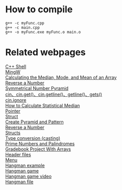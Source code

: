 # How to compile
```
g++ -c myFunc.cpp
g++ -c main.cpp
g++ -o myFunc.exe myFunc.o main.o
```
# Related webpages
[C++ Shell](cpp.sh)<br>
[MingW](http://mingw.org/)<br>
[Calculating the Median, Mode, and Mean of an Array](https://xoax.net/cpp/ref/cpp_examples/incl/mean_med_mod_array/)<br>
[Reverse a Number](https://www.programiz.com/cpp-programming/examples/reverse-number)<br>
[Symmetrical Number Pyramid](https://cboard.cprogramming.com/cplusplus-programming/141956-symmetrical-number-pyramid-help-please.html)<br>
[cin、cin.get()、cin.getline()、getline()、gets()](https://my.oschina.net/u/270597/blog/301684)<br>
[cin.ignore](http://www.cplusplus.com/reference/istream/istream/ignore/)<br>
[How to Calculate Statistical Median](https://www.thegeekstuff.com/2014/03/calculate-median/)<br>
[Pointer](http://www.cplusplus.com/doc/tutorial/pointers/)<br>
[Struct](http://www.cplusplus.com/doc/tutorial/structures/)<br>
[Create Pyramid and Pattern](https://www.programiz.com/cpp-programming/examples/pyramid-pattern)<br>
[Reverse a Number](https://fahad-cprogramming.blogspot.com/2013/12/reverse-number-in-c-program-code.html)<br>
[Structs](https://www.learncpp.com/cpp-tutorial/47-structs/)<br>
[Type conversion (casting)](https://userweb.cs.txstate.edu/~br02/cs1428/SupportFiles/Programming/TypeCasting.htm)<br>
[Prime Numbers and Palindromes](https://cboard.cprogramming.com/c-programming/134932-prime-numbers-palindromes.html)<br>
[Gradebook Project With Arrays](https://www.dreamincode.net/forums/topic/126741-gradebook-project-c-with-arrays/)<br>
[Header files](https://www.learncpp.com/cpp-tutorial/header-files/)<br>
[Menu](http://www.cplusplus.com/forum/beginner/21033/)<br>
[Hangman example](http://www.eastcoastgames.com/cpp/chapter4.html)<br>
[Hangman game](http://www.cplusplus.com/forum/general/54959/)<br>
[Hangman game video](https://xoax.net/cpp/crs/console/lessons/Lesson49/)<br>
[Hangman file](http://www.eastcoastgames.com/cpp/main4a.cpp)<br>
